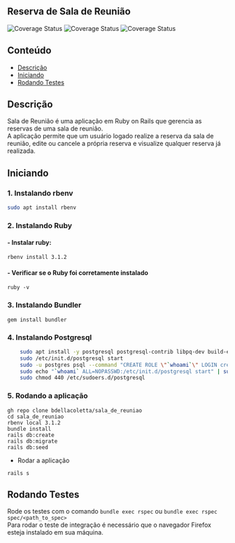 ## Reserva de Sala de Reunião

![Coverage Status](https://img.shields.io/badge/Ruby-3.1.2-green)
![Coverage Status](https://img.shields.io/badge/Rails-7.1.1-green)
![Coverage Status](https://img.shields.io/badge/Postgresql-14.9.0-green)

## Conteúdo

- [Descrição](#descrição)
- [Iniciando](#iniciando)
- [Rodando Testes](#rodando-testes)

## Descrição

Sala de Reunião é uma aplicação em Ruby on Rails que gerencia as reservas de uma sala de reunião.<br>
A aplicação permite que um usuário logado realize a reserva da sala de reunião, edite ou cancele a própria reserva e visualize qualquer reserva já realizada.

## Iniciando
### 1. Instalando rbenv
```sh
sudo apt install rbenv
```
### 2. Instalando Ruby
#### - Instalar ruby:
```shell
rbenv install 3.1.2
```
#### - Verificar se o Ruby foi corretamente instalado
```shell
ruby -v
```

### 3. Instalando Bundler
```shell
gem install bundler
```

### 4. Instalando Postgresql
```sh
    sudo apt install -y postgresql postgresql-contrib libpq-dev build-essential
    sudo /etc/init.d/postgresql start
    sudo -u postgres psql --command "CREATE ROLE \"`whoami`\" LOGIN createdb superuser;"
    sudo echo "`whoami` ALL=NOPASSWD:/etc/init.d/postgresql start" | sudo tee /etc/sudoers.d/postgresql
    sudo chmod 440 /etc/sudoers.d/postgresql
```

### 5. Rodando a aplicação
```shell
gh repo clone bdellacoletta/sala_de_reuniao
cd sala_de_reuniao
rbenv local 3.1.2
bundle install
rails db:create
rails db:migrate
rails db:seed
```

- Rodar a aplicação
```shell
rails s
```

## Rodando Testes
Rode os testes com o comando `bundle exec rspec` ou `bundle exec rspec spec/<path_to_spec>`<br>
Para rodar o teste de integração é necessário que o navegador Firefox esteja instalado em sua máquina. 
